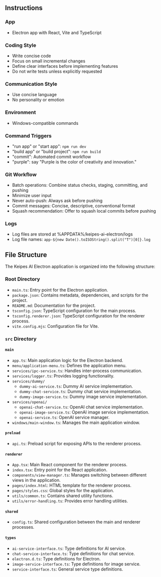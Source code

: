 ## Instructions

### App

- Electron app with React, Vite and TypeScript

### Coding Style

- Write concise code
- Focus on small incremental changes
- Define clear interfaces before implementing features
- Do not write tests unless explicitly requested

### Communication Style

- Use concise language
- No personality or emotion

### Environment

- Windows-compatible commands

### Command Triggers

- "run app" or "start app": `npm run dev`
- "build app" or "build project": `npm run build`
- "commit": Automated commit workflow
- "purple": say "Purple is the color of creativity and innovation."

### Git Workflow

- Batch operations: Combine status checks, staging, committing, and pushing
- Minimize user input
- Never auto-push: Always ask before pushing
- Commit messages: Concise, descriptive, conventional format
- Squash recommendation: Offer to squash local commits before pushing

### Logs

- Log files are stored at %APPDATA%/keipes-ai-electron/logs
- Log file names: `app-${new Date().toISOString().split("T")[0]}.log`

## File Structure

The Keipes AI Electron application is organized into the following structure:

### Root Directory

- `main.ts`: Entry point for the Electron application.
- `package.json`: Contains metadata, dependencies, and scripts for the project.
- `README.md`: Documentation for the project.
- `tsconfig.json`: TypeScript configuration for the main process.
- `tsconfig.renderer.json`: TypeScript configuration for the renderer process.
- `vite.config.mjs`: Configuration file for Vite.

### `src` Directory

#### `main`

- `app.ts`: Main application logic for the Electron backend.
- `menu/application-menu.ts`: Defines the application menu.
- `services/ipc-service.ts`: Handles inter-process communication.
- `services/logger.ts`: Provides logging functionality.
- `services/dummy/`
  - `dummy-ai-service.ts`: Dummy AI service implementation.
  - `dummy-chat-service.ts`: Dummy chat service implementation.
  - `dummy-image-service.ts`: Dummy image service implementation.
- `services/openai/`
  - `openai-chat-service.ts`: OpenAI chat service implementation.
  - `openai-image-service.ts`: OpenAI image service implementation.
  - `openai-service.ts`: OpenAI service manager.
- `windows/main-window.ts`: Manages the main application window.

#### `preload`

- `api.ts`: Preload script for exposing APIs to the renderer process.

#### `renderer`

- `App.tsx`: Main React component for the renderer process.
- `index.tsx`: Entry point for the React application.
- `components/view-manager.ts`: Manages switching between different views in the application.
- `pages/index.html`: HTML template for the renderer process.
- `pages/styles.css`: Global styles for the application.
- `utils/common.ts`: Contains shared utility functions.
- `utils/error-handling.ts`: Provides error handling utilities.

#### `shared`

- `config.ts`: Shared configuration between the main and renderer processes.

#### `types`

- `ai-service-interface.ts`: Type definitions for AI service.
- `chat-service-interface.ts`: Type definitions for chat service.
- `electron.d.ts`: Type definitions for Electron.
- `image-service-interface.ts`: Type definitions for image service.
- `service-interface.ts`: General service type definitions.
